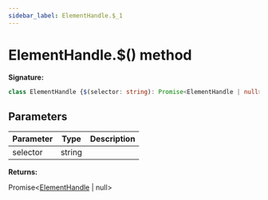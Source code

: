 ```yaml
---
sidebar_label: ElementHandle.$_1
---
```

# ElementHandle.$() method

**Signature:**

```typescript
class ElementHandle {$(selector: string): Promise<ElementHandle | null>;}
```

## Parameters

|  Parameter | Type | Description |
|  --- | --- | --- |
|  selector | string |  |

**Returns:**

Promise&lt;[ElementHandle](./puppeteer.elementhandle.md) \| null&gt;


